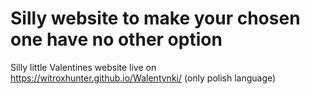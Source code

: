 # Silly website to make your chosen one have no other option

Silly little Valentines website live on https://witroxhunter.github.io/Walentynki/
(only polish language)
